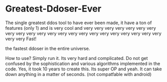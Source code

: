 # Greatest-Ddoser-Ever
The single greatest ddos tool to have ever been made, it have a ton of features (only 1) and is very cool and very very very very very very very very very very very very very very very very very very very very very very very very Fast!


the fastest ddoser in the entire universe. 

How to use? 
Simply run it. Its very hard and complicated. 
Do not get confused by the sophistication and various algorithms implemented in the code. 
Yes, it took 10 years to create this. 
Its super OP and yeah. It can take down anything in a matter of seconds. 
(not compatfable with android) 
